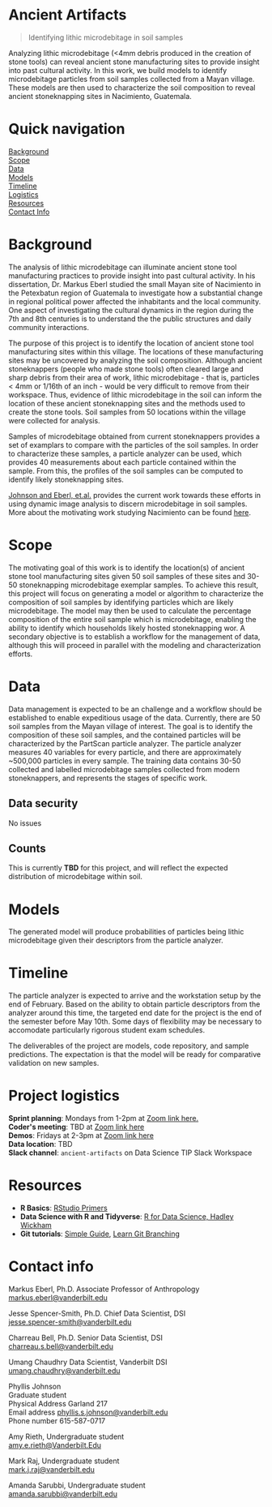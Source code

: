 # Ancient Artifacts
> Identifying lithic microdebitage in soil samples

Analyzing lithic microdebitage (<4mm debris produced in the creation of stone tools) can reveal ancient stone manufacturing sites to provide insight into past cultural activity.  In this work, we build models to identify microdebitage particles from soil samples collected from a Mayan village.  These models are then used to characterize the soil composition to reveal ancient stoneknapping sites in Nacimiento, Guatemala.

# Quick navigation
[Background](#background)  
[Scope](#scope)  
[Data](#data)  
[Models](#models)  
[Timeline](#timeline)  
[Logistics](#project-logistics)  
[Resources](#resources)  
[Contact Info](#contact-info)  

# Background  

The analysis of lithic microdebitage can illuminate ancient stone tool manufacturing practices to provide insight into past cultural activity.  In his dissertation, Dr. Markus Eberl studied the small Mayan site of Nacimiento in the Petexbatun region of Guatemala to investigate how a substantial change in regional political power affected the inhabitants and the local community.  One aspect of investigating the cultural dynamics in the region during the 7th and 8th centuries is to understand the the public structures and daily community interactions.

The purpose of this project is to identify the location of ancient stone tool manufacturing sites within this village.  The locations of these manufacturing sites may be uncovered by analyzing the soil composition.  Although ancient stoneknappers (people who made stone tools) often cleared large and sharp debris from their area of work, lithic microdebitage - that is, particles < 4mm or 1/16th of an inch - would be very difficult to remove from their workspace.  Thus, evidence of lithic microdebitage in the soil can inform the location of these ancient stoneknapping sites and the methods used to create the stone tools.  Soil samples from 50 locations within the village were collected for analysis.

Samples of microdebitage obtained from current stoneknappers provides a set of examplars to compare with the particles of the soil samples.  In order to characterize these samples, a particle analyzer can be used, which provides 40 measurements about each particle contained within the sample.  From this, the profiles of the soil samples can be computed to identify likely stoneknapping sites.

[Johnson and Eberl, et.al.](https://www.tandfonline.com/doi/full/10.1080/01977261.2020.1860351) provides the current work towards these efforts in using dynamic image analysis to discern microdebitage in soil samples.  More about the motivating work studying Nacimiento can be found [here](nsf.gov/awardsearch/showAward?AWD_ID=0514563).

# Scope

The motivating goal of this work is to identify the location(s) of ancient stone tool manufacturing sites given 50 soil samples of these sites and 30-50 stoneknapping microdebitage exemplar samples.  To achieve this result, this project will focus on generating a model or algorithm to characterize the composition of soil samples by identifying particles which are likely microdebitage.  The model may then be used to calculate the percentage composition of the entire soil sample which is microdebitage, enabling the ability to identify which households likely hosted stoneknapping wor.  A secondary objective is to establish a workflow for the management of data, although this will proceed in parallel with the modeling and characterization efforts.

# Data

Data management is expected to be an challenge and a workflow should be established to enable expeditious usage of the data.  Currently, there are 50 soil samples from the Mayan village of interest.  The goal is to identify the composition of these soil samples, and the contained particles will be characterized by the PartScan particle analyzer.  The particle analyzer measures 40 variables for every particle, and there are approximately ~500,000 particles in every sample.  The training data contains 30-50 collected and labelled microdebitage samples collected from modern stoneknappers, and represents the stages of specific work.

## Data security

No issues

## Counts

This is currently **TBD** for this project, and will reflect the expected distribution of microdebitage within soil.

# Models

The generated model will produce probabilities of particles being lithic microdebitage given their descriptors from the particle analyzer.

# Timeline

The particle analyzer is expected to arrive and the workstation setup by the end of February.  Based on the ability to obtain particle descriptors from the analyzer around this time, the targeted end date for the project is the end of the semester before May 10th.  Some days of flexibility may be necessary to accomodate particularly rigorous student exam schedules.

The deliverables of the project are models, code repository, and sample predictions.  The expectation is that the model will be ready for comparative validation on new samples.

# Project logistics

**Sprint planning**: Mondays from 1-2pm  at [Zoom link here.](https://vanderbilt.zoom.us/j/98991315219?pwd=YkhaaVdmcWFoblFEN3JLeTlaR1d2UT09&from=addon)  
**Coder's meeting**: TBD  at [Zoom link here](https://vanderbilt.zoom.us/j/98991315219?pwd=YkhaaVdmcWFoblFEN3JLeTlaR1d2UT09&from=addon)  
**Demos**: Fridays at 2-3pm at [Zoom link here](https://vanderbilt.zoom.us/j/93451251344?pwd=UzVMbEdpYS83K2o1bk9QSEd4NldzQT09&from=addon)  
**Data location**:  TBD  
**Slack channel**:  `ancient-artifacts` on Data Science TIP Slack Workspace 

# Resources

* **R Basics**: [RStudio Primers](https://rstudio.cloud/learn/primers/)
* **Data Science with R and Tidyverse**: [R for Data Science, Hadley Wickham](https://r4ds.had.co.nz/)
* **Git tutorials**: [Simple Guide](https://rogerdudler.github.io/git-guide/), [Learn Git Branching](https://learngitbranching.js.org/?locale=en_US)

# Contact info

Markus Eberl, Ph.D.  Associate Professor of Anthropology  
markus.eberl@vanderbilt.edu

Jesse Spencer-Smith, Ph.D.  Chief Data Scientist, DSI  
jesse.spencer-smith@vanderbilt.edu

Charreau Bell, Ph.D.  Senior Data Scientist, DSI  
charreau.s.bell@vanderbilt.edu

Umang Chaudhry  Data Scientist, Vanderbilt DSI  
umang.chaudhry@vanderbilt.edu

Phyllis Johnson  
Graduate student  
Physical Address Garland 217  
Email address  phyllis.s.johnson@vanderbilt.edu  
Phone number  615-587-0717  

Amy Rieth, Undergraduate student  
amy.e.rieth@Vanderbilt.Edu

Mark Raj, Undergraduate student  
mark.j.raj@vanderbilt.edu

Amanda Sarubbi, Undergraduate student  
amanda.sarubbi@vanderbilt.edu
